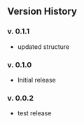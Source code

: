 ## Version History

### v. 0.1.1

- updated structure

### v. 0.1.0

- Initial release

### v. 0.0.2

- test release
